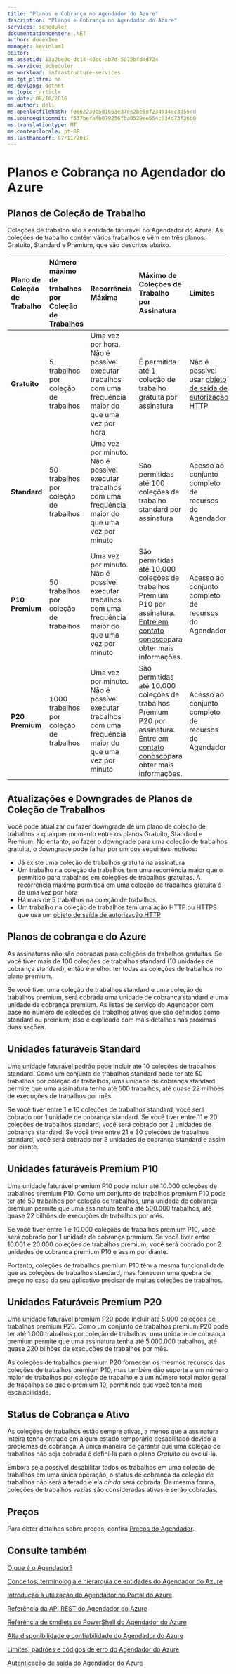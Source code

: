 ```yaml
---
title: "Planos e Cobrança no Agendador do Azure"
description: "Planos e Cobrança no Agendador do Azure"
services: scheduler
documentationcenter: .NET
author: derek1ee
manager: kevinlam1
editor: 
ms.assetid: 13a2be8c-dc14-46cc-ab7d-5075bfd4d724
ms.service: scheduler
ms.workload: infrastructure-services
ms.tgt_pltfrm: na
ms.devlang: dotnet
ms.topic: article
ms.date: 08/18/2016
ms.author: deli
ms.openlocfilehash: f0662230c5d1663e37ee2be58f234934ec3d55dd
ms.sourcegitcommit: f537befafb079256fba0529ee554c034d73f36b0
ms.translationtype: MT
ms.contentlocale: pt-BR
ms.lasthandoff: 07/11/2017
---
```

# <a name="plans-and-billing-in-azure-scheduler"></a>Planos e Cobrança no Agendador do Azure
## <a name="job-collection-plans"></a>Planos de Coleção de Trabalho
Coleções de trabalho são a entidade faturável no Agendador do Azure. As coleções de trabalho contém vários trabalhos e vêm em três planos: Gratuito, Standard e Premium, que são descritos abaixo.

| **Plano de Coleção de Trabalho** | **Número máximo de trabalhos por Coleção de Trabalhos** | **Recorrência Máxima** | **Máximo de Coleções de Trabalho por Assinatura** | **Limites** |
|:--- |:--- |:--- |:--- |:--- |
| **Gratuito** |5 trabalhos por coleção de trabalhos |Uma vez por hora. Não é possível executar trabalhos com uma frequência maior do que uma vez por hora |É permitida até 1 coleção de trabalho gratuita por assinatura |Não é possível usar [objeto de saída de autorização HTTP](scheduler-outbound-authentication.md) |
| **Standard** |50 trabalhos por coleção de trabalhos |Uma vez por minuto. Não é possível executar trabalhos com uma frequência maior do que uma vez por minuto |São permitidas até 100 coleções de trabalho standard por assinatura |Acesso ao conjunto completo de recursos do Agendador |
| **P10 Premium** |50 trabalhos por coleção de trabalhos |Uma vez por minuto. Não é possível executar trabalhos com uma frequência maior do que uma vez por minuto |São permitidas até 10.000 coleções de trabalhos Premium P10 por assinatura. <a href="mailto:wapteams@microsoft.com">Entre em contato conosco</a>para obter mais informações. |Acesso ao conjunto completo de recursos do Agendador |
| **P20 Premium** |1000 trabalhos por coleção de trabalhos |Uma vez por minuto. Não é possível executar trabalhos com uma frequência maior do que uma vez por minuto |São permitidas até 10.000 coleções de trabalhos Premium P20 por assinatura. <a href="mailto:wapteams@microsoft.com">Entre em contato conosco</a>para obter mais informações. |Acesso ao conjunto completo de recursos do Agendador |

## <a name="upgrades-and-downgrades-of-job-collection-plans"></a>Atualizações e Downgrades de Planos de Coleção de Trabalhos
Você pode atualizar ou fazer downgrade de um plano de coleção de trabalhos a qualquer momento entre os planos Gratuito, Standard e Premium. No entanto, ao fazer o downgrade para uma coleção de trabalhos gratuita, o downgrade pode falhar por um dos seguintes motivos:

* Já existe uma coleção de trabalhos gratuita na assinatura
* Um trabalho na coleção de trabalhos tem uma recorrência maior que o permitido para trabalhos em coleções de trabalhos gratuitas. A recorrência máxima permitida em uma coleção de trabalhos gratuita é de uma vez por hora
* Há mais de 5 trabalhos na coleção de trabalhos
* Um trabalho na coleção de trabalhos tem uma ação HTTP ou HTTPS que usa um [objeto de saída de autorização HTTP](scheduler-outbound-authentication.md)

## <a name="billing-and-azure-plans"></a>Planos de cobrança e do Azure
As assinaturas não são cobradas para coleções de trabalhos gratuitas. Se você tiver mais de 100 coleções de trabalhos standard (10 unidades de cobrança standard), então é melhor ter todas as coleções de trabalhos no plano premium.

Se você tiver uma coleção de trabalhos standard e uma coleção de trabalhos premium, será cobrada uma unidade de cobrança standard *e* uma unidade de cobrança premium. As listas de serviço do Agendador com base no número de coleções de trabalhos ativos que são definidos como standard ou premium; isso é explicado com mais detalhes nas próximas duas seções.

## <a name="standard-billable-units"></a>Unidades faturáveis Standard
Uma unidade faturável padrão pode incluir até 10 coleções de trabalhos standard. Como um conjunto de trabalhos standard pode ter até 50 trabalhos por coleção de trabalhos, uma unidade de cobrança standard permite que uma assinatura tenha até 500 trabalhos, até quase 22 milhões de execuções de trabalhos por mês.

Se você tiver entre 1 e 10 coleções de trabalhos standard, você será cobrado por 1 unidade de cobrança standard. Se você tiver entre 11 e 20 coleções de trabalhos standard, você será cobrado por 2 unidades de cobrança standard. Se você tiver entre 21 e 30 coleções de trabalhos standard, você será cobrado por 3 unidades de cobrança standard e assim por diante.

## <a name="p10-premium-billable-units"></a>Unidades faturáveis Premium P10
Uma unidade faturável premium P10 pode incluir até 10.000 coleções de trabalhos premium P10. Como um conjunto de trabalhos premium P10 pode ter até 50 trabalhos por coleção de trabalhos, uma unidade de cobrança premium permite que uma assinatura tenha até 500.000 trabalhos, até quase 22 bilhões de execuções de trabalhos por mês.

Se você tiver entre 1 e 10.000 coleções de trabalhos premium P10, você será cobrado por 1 unidade de cobrança premium. Se você tiver entre 10.001 e 20.000 coleções de trabalhos premium, você será cobrado por 2 unidades de cobrança premium P10 e assim por diante.

Portanto, coleções de trabalhos premium P10 têm a mesma funcionalidade que as coleções de trabalhos standard, mas fornecem uma quebra de preço no caso do seu aplicativo precisar de muitas coleções de trabalhos.

## <a name="p20-premium-billable-units"></a>Unidades Faturáveis Premium P20
Uma unidade faturável premium P20 pode incluir até 5.000 coleções de trabalhos premium P20. Como um conjunto de trabalhos premium P20 pode ter até 1.000 trabalhos por coleção de trabalhos, uma unidade de cobrança premium permite que uma assinatura tenha até 5.000.000 trabalhos, até quase 220 bilhões de execuções de trabalhos por mês.

As coleções de trabalhos premium P20 fornecem os mesmos recursos das coleções de trabalhos premium P10, mas também dão suporte a um número maior de trabalhos por coleção de trabalho e a um número total maior geral de trabalhos do que o premium 10, permitindo que você tenha mais escalabilidade.

## <a name="billing-and-active-status"></a>Status de Cobrança e Ativo
As coleções de trabalhos estão sempre ativas, a menos que a assinatura inteira tenha entrado em algum estado temporário desabilitado devido a problemas de cobrança. A única maneira de garantir que uma coleção de trabalhos não seja cobrada é defini-la para o plano *Gratuito* ou excluí-la.

Embora seja possível desabilitar todos os trabalhos em uma coleção de trabalhos em uma única operação, o status de cobrança da coleção de trabalhos não será alterado e ela *ainda* será cobrada. Da mesma forma, coleções de trabalhos vazias são consideradas ativas e serão cobradas.

## <a name="pricing"></a>Preços
Para obter detalhes sobre preços, confira [Preços do Agendador](https://azure.microsoft.com/pricing/details/scheduler/).

## <a name="see-also"></a>Consulte também
 [O que é o Agendador?](scheduler-intro.md)

 [Conceitos, terminologia e hierarquia de entidades do Agendador do Azure](scheduler-concepts-terms.md)

 [Introdução à utilização do Agendador no Portal do Azure](scheduler-get-started-portal.md)

 [Referência da API REST do Agendador do Azure](https://msdn.microsoft.com/library/mt629143)

 [Referência de cmdlets do PowerShell do Agendador do Azure](scheduler-powershell-reference.md)

 [Alta disponibilidade e confiabilidade do Agendador do Azure](scheduler-high-availability-reliability.md)

 [Limites, padrões e códigos de erro do Agendador do Azure](scheduler-limits-defaults-errors.md)

 [Autenticação de saída do Agendador do Azure](scheduler-outbound-authentication.md)

